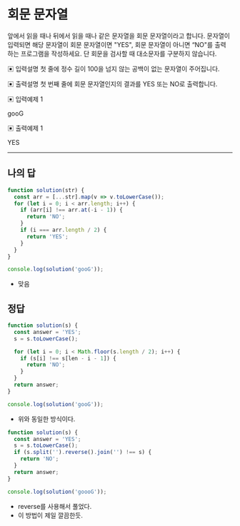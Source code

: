 # 회문 문자열

앞에서 읽을 때나 뒤에서 읽을 때나 같은 문자열을 회문 문자열이라고 합니다.
 문자열이 입력되면 해당 문자열이 회문 문자열이면 "YES", 회문 문자열이 아니면 “NO"를 출력 하는 프로그램을 작성하세요.
 단 회문을 검사할 때 대소문자를 구분하지 않습니다.

▣ 입력설명
 첫 줄에 정수 길이 100을 넘지 않는 공백이 없는 문자열이 주어집니다.

▣ 출력설명
 첫 번째 줄에 회문 문자열인지의 결과를 YES 또는 NO로 출력합니다.

▣ 입력예제 1 

gooG

▣ 출력예제 1 

YES

---

## 나의 답

```js
function solution(str) {
  const arr = [...str].map(v => v.toLowerCase());
  for (let i = 0; i < arr.length; i++) {
    if (arr[i] !== arr.at(-i - 1)) {
      return 'NO';
    }
    if (i === arr.length / 2) {
      return 'YES';
    }
  }
}

console.log(solution('gooG'));
```

- 맞음

## 정답

```js
function solution(s) {
  const answer = 'YES';
  s = s.toLowerCase();

  for (let i = 0; i < Math.floor(s.length / 2); i++) {
    if (s[i] !== s[len - i - 1]) {
      return 'NO';
    }
  }
  return answer;
}

console.log(solution('gooG'));
```

- 위와 동일한 방식이다.

```js
function solution(s) {
  const answer = 'YES';
  s = s.toLowerCase();
  if (s.split('').reverse().join('') !== s) {
    return 'NO';
  }
  return answer;
}

console.log(solution('goooG'));
```

- reverse를 사용해서 풀었다.
- 이 방법이 제일 깔끔한듯.
